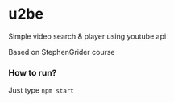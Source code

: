 # u2be
Simple video search & player using youtube api

Based on StephenGrider course

### How to run?
Just type ```npm start```
